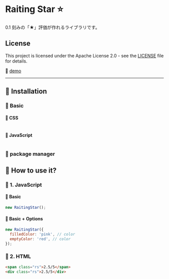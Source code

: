 # Raiting Star ⭐️

0.1 刻みの「★」評価が作れるライブラリです。

## License

This project is licensed under the Apache License 2.0 - see the [LICENSE](./LICENSE) file for details.


🚧 [demo]()

---

## 🚧 Installation

### 🚧 Basic

#### 🚧 CSS

```html

```

#### 🚧 JavaScript

```html

```

### 🚧 package manager

## 🚧 How to use it?

### 🚧 1. JavaScript

#### 🚧 Basic

```javascript
new RaitingStar();
```

#### 🚧 Basic + Options

```javascript
new RaitingStar({
  filledColor: 'pink', // color
  emptyColor: 'red', // color
});
```

### 🚧 2. HTML

```html
<span class="rs">2.5/5</span>
<div class="rs">2.5/5</div>
```
